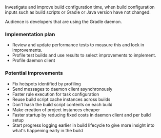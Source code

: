 Investigate and improve build configuration time, when build configuration inputs such as build scripts or Gradle or Java version have not changed.

Audience is developers that are using the Gradle daemon.

### Implementation plan

- Review and update performance tests to measure this and lock in improvements.
- Profile test builds and use results to select improvements to implement.
- Profile daemon client

### Potential improvements 

- Fix hotspots identified by profiling
- Send messages to daemon client asynchronously
- Faster rule execution for task configuration
- Reuse build script cache instances across builds
- Don't hash the build script contents on each build
- Make creation of project instances cheaper
- Faster startup by reducing fixed costs in daemon client and per build setup 
- Start progress logging earlier in build lifecycle to give more insight into what's happening early in the build 

